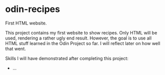 # odin-recipes
First HTML website.

This project contains my first website to show recipes. Only 
HTML will be used, rendering a rather ugly end result. However,
the goal is to use all HTML stuff learned in the Odin Project
so far. I will reflect later on how well that went.

Skills I will have demonstrated after completing this project:
- ...
